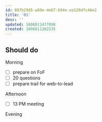 ```yaml
---
id: 887b29d5-a69e-4e67-b94e-ea120dfc46e2
title: '01'
desc: ''
updated: 1606811477098
created: 1606811302235
---
```


## Should do

Morning
- [ ] prepare on FoF
- [ ] 20 questions
- [ ] prepare trail for web-to-lead

Afternoon
- [ ] 13 PM meeting


Evening

